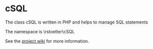 # cSQL

The class cSQL is written in PHP and helps to manage SQL statements

The namespace is \\rstoetter\\cSQL

See the [project wiki](https://github.com/rstoetter/cSQL/wiki) for more information.

